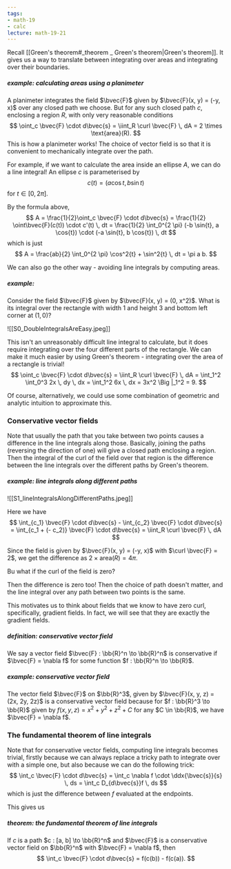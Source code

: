 ```yaml
---
tags:
- math-19
- calc
lecture: math-19-21
---
```


Recall [[Green's theorem#_theorem _ Green's theorem|Green's theorem]]. It gives us a way to translate between integrating over areas and integrating over their boundaries.

##### _example:_ calculating areas using a planimeter

A planimeter integrates the field $\bvec{F}$ given by $\bvec{F}(x, y) = (-y, x)$ over any closed path we choose. But for any such closed path $c$, enclosing a region $R$, with only very reasonable conditions
$$
\oint_c \bvec{F} \cdot d\bvec{s} = \iint_R \curl \bvec{F} \, dA = 2 \times \text{area}(R).
$$
This is how a planimeter works! The choice of vector field is so that it is convenient to mechanically integrate over the path.

For example, if we want to calculate the area inside an ellipse $A$, we can do a line integral! An ellipse $c$ is parameterised by
$$
c(t) = (a \cos{t}, b \sin{t})
$$for $t \in [0, 2 \pi]$.

By the formula above,
$$
A = \frac{1}{2}\oint_c \bvec{F} \cdot d\bvec{s} = \frac{1}{2} \oint\bvec{F}(c(t)) \cdot c'(t) \, dt = \frac{1}{2} \int_0^{2 \pi} (-b \sin{t}, a \cos{t}) \cdot (-a \sin{t}, b \cos{t}) \, dt
$$
which is just
$$
A = \frac{ab}{2} \int_0^{2 \pi} \cos^2{t} + \sin^2{t} \, dt = \pi a b.
$$

We can also go the other way - avoiding line integrals by computing areas.

##### _example:_ 

Consider the field $\bvec{F}$ given by $\bvec{F}(x, y) = (0, x^2)$. What is its integral over the rectangle with width $1$ and height $3$ and bottom left corner at $(1, 0)$?

![[S0_DoubleIntegralsAreEasy.jpeg]]

This isn't an unreasonably difficult line integral to calculate, but it does require integrating over the four different parts of the rectangle. We can make it much easier by using Green's theorem - integrating over the area of a rectangle is trivial!
$$
\oint_c \bvec{F} \cdot d\bvec{s} = \iint_R \curl \bvec{F} \, dA = \int_1^2 \int_0^3 2x \, dy \, dx = \int_1^2 6x \, dx = 3x^2 \Big |_1^2 = 9.
$$

Of course, alternatively, we could use some combination of geometric and analytic intuition to approximate this.

### Conservative vector fields

Note that usually the path that you take between two points causes a difference in the line integrals along those. Basically, joining the paths (reversing the direction of one) will give a closed path enclosing a region. Then the integral of the curl of the field over that region is the difference between the line integrals over the different paths by Green's theorem.

##### _example:_ line integrals along different paths

![[S1_lineIntegralsAlongDifferentPaths.jpeg]]

Here we have
$$
\int_{c_1} \bvec{F} \cdot d\bvec{s} - \int_{c_2} \bvec{F} \cdot d\bvec{s} = \int_{c_1 + (- c_2)} \bvec{F} \cdot d\bvec{s} = \iint_R \curl \bvec{F} \, dA
$$

Since the field is given by $\bvec{F}(x, y) = (-y, x)$ with $\curl \bvec{F} = 2$, we get the difference as $2 \times \text{area}(R) = 4 \pi$.

Bu what if the curl of the field is zero? 

Then the difference is zero too! Then the choice of path doesn't matter, and the line integral over any path between two points is the same.

This motivates us to think about fields that we know to have zero curl, specifically, gradient fields. In fact, we will see that they are exactly the gradient fields.

##### _definition:_ conservative vector field

We say a vector field $\bvec{F} : \bb{R}^n \to \bb{R}^n$ is conservative if $\bvec{F} = \nabla f$ for some function $f : \bb{R}^n \to \bb{R}$.

##### _example:_ conservative vector field

The vector field $\bvec{F}$ on $\bb{R}^3$, given by $\bvec{F}(x, y, z) = (2x, 2y, 2z)$ is a conservative vector field because for $f : \bb{R}^3 \to \bb{R}$ given by $f(x, y, z) = x^2 + y^2 + z^2 + C$ for any $C \in \bb{R}$, we have $\bvec{F} = \nabla f$.

### The fundamental theorem of line integrals

Note that for conservative vector fields, computing line integrals becomes trivial, firstly because we can always replace a tricky path to integrate over with a simple one, but also because we can do the following trick:
$$
\int_c \bvec{F} \cdot d\bvec{s} = \int_c \nabla f \cdot \ddx{\bvec{s}}{s} \, ds = \int_c D_{d\bvec{s}}f \, ds
$$
which is just the difference between $f$ evaluated at the endpoints.

This gives us

##### _theorem:_ the fundamental theorem of line integrals

If $c$ is a path $c : [a, b] \to \bb{R}^n$ and $\bvec{F}$ is a conservative vector field on $\bb{R}^n$ with $\bvec{F} = \nabla f$, then
$$
\int_c \bvec{F} \cdot d\bvec{s} = f(c(b)) - f(c(a)).
$$